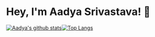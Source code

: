 # Hey, I'm Aadya Srivastava! 👋

<div style="display: flex; flex-wrap: wrap;">
  <a href="https://github.com/aadya28">
    <img src="https://github-readme-stats.vercel.app/api?username=aadya28" alt="Aadya's github stats" />
  </a>
  <a href="https://github.com/aadya28">
    <img src="https://github-readme-stats.vercel.app/api/top-langs/?username=aadya28" alt="Top Langs" />
  </a>
</div>

